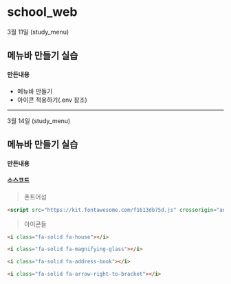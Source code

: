 # school_web

3월 11일 (study_menu)
## 메뉴바 만들기 실습

#### 만든내용
- 메뉴바 만들기
- 아이콘 적용하기(.env 참조)

- - -
3월 14일 (study_menu)
## 메뉴바 만들기 실습

#### 만든내용


#### 소스코드
> 폰트어섬
```html
<script src="https://kit.fontawesome.com/f1613db75d.js" crossorigin="anonymous"></script>
```

> 아이콘들
```html
<i class="fa-solid fa-house"></i>
```
```html
<i class="fa-solid fa-magnifying-glass"></i>
```
```html
<i class="fa-solid fa-address-book"></i>
```
```html
<i class="fa-solid fa-arrow-right-to-bracket"></i>
```